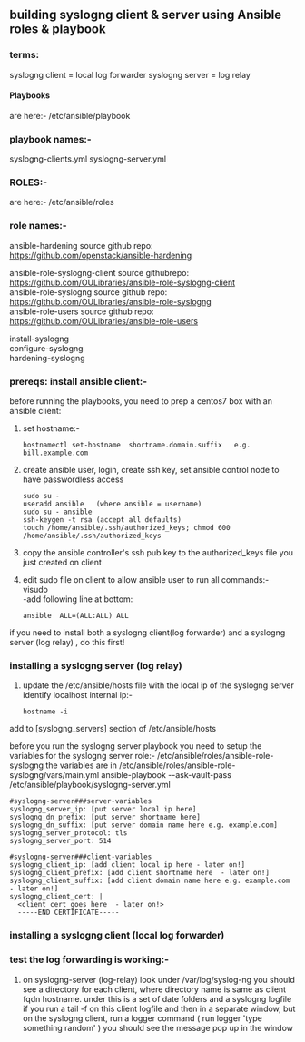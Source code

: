 ## building syslogng client & server using Ansible roles & playbook ##

### terms:
syslogng client = local log forwarder
syslogng server = log relay

#### Playbooks
are here:-
/etc/ansible/playbook

### playbook names:-
syslogng-clients.yml 
syslogng-server.yml

### ROLES:-
are here:-
/etc/ansible/roles

### role names:-
ansible-hardening               source github repo: https://github.com/openstack/ansible-hardening  

ansible-role-syslogng-client    source githubrepo: https://github.com/OULibraries/ansible-role-syslogng-client  
ansible-role-syslogng           source github repo: https://github.com/OULibraries/ansible-role-syslogng  
ansible-role-users              source github repo: https://github.com/OULibraries/ansible-role-users  

install-syslogng  
configure-syslogng            
hardening-syslogng  


### prereqs: install ansible client:-
before running the playbooks, you need to prep a centos7 box with an ansible client:
1) set hostname:-

       hostnamectl set-hostname  shortname.domain.suffix   e.g. bill.example.com

2) create ansible user, login, create ssh key, set ansible control node to have passwordless access

       sudo su -
       useradd ansible   (where ansible = username)
       sudo su - ansible
       ssh-keygen -t rsa (accept all defaults)
       touch /home/ansible/.ssh/authorized_keys; chmod 600 /home/ansible/.ssh/authorized_keys

3) copy the ansible controller's ssh pub key to the authorized_keys file you just created on client

4) edit sudo file on client to allow ansible user to run all commands:-
visudo  
-add following line at bottom:

       ansible	ALL=(ALL:ALL) ALL



if you need to install both a syslogng client(log forwarder) and a syslogng server (log relay) , do this first! 

### installing a syslogng server (log relay)
1) update the /etc/ansible/hosts file with the local ip of the syslogng server
identify localhost internal ip:-

       hostname -i
	
add to [syslogng_servers] section of /etc/ansible/hosts

before you run the syslogng server playbook you need to setup the variables for the syslogng server role:-
/etc/ansible/roles/ansible-role-syslogng
the variables are in /etc/ansible/roles/ansible-role-syslogng/vars/main.yml
ansible-playbook --ask-vault-pass /etc/ansible/playbook/syslogng-server.yml

	#syslogng-server###server-variables
	syslogng_server_ip: [put server local ip here]
	syslogng_dn_prefix: [put server shortname here]
	syslogng_dn_suffix: [put server domain name here e.g. example.com]
	syslogng_server_protocol: tls
	syslogng_server_port: 514

	#syslogng-server###client-variables
	syslogng_client_ip: [add client local ip here - later on!]
	syslogng_client_prefix: [add client shortname here  - later on!]
	syslogng_client_suffix: [add client domain name here e.g. example.com  - later on!]
	syslogng_client_cert: |
	  <client cert goes here  - later on!>
	  -----END CERTIFICATE-----


### installing a syslogng client (local log forwarder)

### test the log forwarding is working:-
1) on syslogng-server (log-relay) look under /var/log/syslog-ng
you should see a directory for each client, where directory name is same as client fqdn hostname.
under this is a set of date folders and a syslogng logfile
if you run a tail -f on this client logfile and then in a separate window, but on the syslogng client, run a logger command ( run logger 'type something random' ) you should see the message pop up in the window
